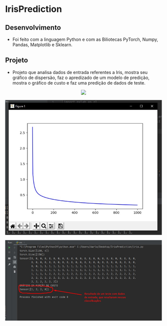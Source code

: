 # IrisPrediction
## Desenvolvimento
* Foi feito com a linguagem Python e com as Biliotecas PyTorch, Numpy, Pandas, Matplotlib e Sklearn.
## Projeto
* Projeto que analisa dados de entrada referentes a Iris, mostra seu gráfico de dispersão, faz o apredizado de um modelo de predição, mostra o gráfico de custo e faz uma predição de dados de teste.

<p align="center"> <img src="https://github.com/DarlanNoetzold/IrisPrediction/blob/main/Iris01.jpg.jpg" />
<p align="center"> <img src="https://github.com/DarlanNoetzold/IrisPrediction/blob/main/Iris02.jpg" />
<p align="center"> <img src="https://github.com/DarlanNoetzold/IrisPrediction/blob/main/Iris03.jpg" />

